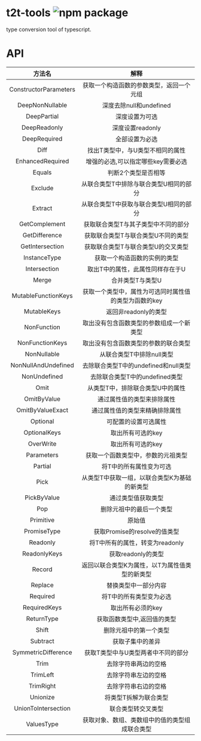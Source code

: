 # t2t-tools <img src="https://img.shields.io/npm/v/t2t-tools.svg" alt="npm package">

type conversion tool of typescript.

# API

|        方法名         |                         解释                          |
| :-------------------: | :---------------------------------------------------: |
| ConstructorParameters |       获取一个构造函数的参数类型，返回一个元组        |
|    DeepNonNullable    |                深度去除null和undefined                |
|      DeepPartial      |                    深度设置为可选                     |
|     DeepReadonly      |                   深度设置readonly                    |
|     DeepRequired      |                    全部设置为必选                     |
|         Diff          |           找出T类型中，与U类型不相同的属性            |
|   EnhancedRequired    |          增强的必选,可以指定哪些key需要必选           |
|        Equals         |                  判断2个类型是否相等                  |
|        Exclude        |        从联合类型T中排除与联合类型U相同的部分         |
|        Extract        |        从联合类型T中获取与联合类型U相同的部分         |
|     GetComplement     |          获取联合类型T与其子类型中不同的部分          |
|     GetDifference     |          获取联合类型T与联合类型U不同的类型           |
|    GetIntersection    |          获取联合类型T与联合类型U的交叉类型           |
|     InstanceType      |             获取一个构造函数的实例的类型              |
|     Intersection      |           取出T中的属性，此属性同样存在于U            |
|         Merge         |                   合并类型T与类型U                    |
|  MutableFunctionKeys  | 获取一个类型中，属性为可选同时属性值的类型为函数的key |
|      MutableKeys      |                 返回非readonly的类型                  |
|      NonFunction      |       取出没有包含函数类型的参数组成一个新类型        |
|    NonFunctionKeys    |         取出没有包含函数类型的参数的联合类型          |
|      NonNullable      |               从联合类型T中排除null类型               |
|  NonNullAndUndefined  |         去除联合类型T中的undefined和null类型          |
|     NonUndefined      |            去除联合类型T中的undefined类型             |
|         Omit          |           从类型T中，排除联合类型U中的属性            |
|      OmitByValue      |              通过属性值的类型来排除属性               |
|   OmitByValueExact    |            通过属性值的类型来精确排除属性             |
|       Optional        |                 可配置的设置可选属性                  |
|     OptionalKeys      |                   取出所有可选的key                   |
|       OverWrite       |                   取出所有可选的key                   |
|      Parameters       |          获取一个函数类型中，参数的元祖类型           |
|        Partial        |                将T中的所有属性变为可选                |
|         Pick          |     从类型T中获取一组，以联合类型K为基础的新类型      |
|      PickByValue      |                  通过类型值获取类型                   |
|          Pop          |               删除元祖中的最后一个类型                |
|       Primitive       |                        原始值                         |
|      PromiseType      |             获取Promise的resolve的值类型              |
|       Readonly        |            将T中所有的属性，转变为readonly            |
|     ReadonlyKeys      |                  获取readonly的类型                   |
|        Record         |    返回以联合类型K为属性，以T为属性值类型的新类型     |
|        Replace        |                 替换类型中一部分内容                  |
|       Required        |                将T中的所有类型变为必选                |
|     RequiredKeys      |                   取出所有必须的key                   |
|      ReturnType       |              获取函数类型中,返回值的类型              |
|         Shift         |                删除元祖中的第一个类型                 |
|       Subtract        |                   获取子集中的差异                    |
|  SymmetricDifference  |          获取T类型中与U类型两者中不同的部分           |
|         Trim          |                 去除字符串两边的空格                  |
|       TrimLeft        |                 去除字符串左边的空格                  |
|       TrimRight       |                 去除字符串右边的空格                  |
|       Unionize        |                 将类型T拆解为联合类型                 |
|  UnionToIntersection  |                  联合类型转交叉类型                   |
|      ValuesType       |    获取对象、数组、类数组中的值的类型组成联合类型     |
